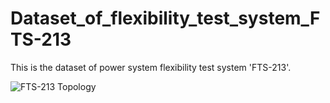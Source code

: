 # Dataset_of_flexibility_test_system_FTS-213
This is the dataset of power system flexibility test system 'FTS-213'.

![FTS-213 Topology](https://github.com/GridMod/RTS-GMLC/blob/master/rts_layers.png)
